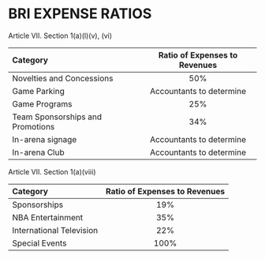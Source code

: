 # BRI EXPENSE RATIOS

Article VII. Section 1(a)(l)(v), (vi)

| Category                         | Ratio of Expenses to Revenues |
|:-------------------------------- |:-----------------------------:|
| Novelties and Concessions        | 50\%                          |
| Game Parking                     | Accountants to determine      |
| Game Programs                    | 25\%                          |
| Team Sponsorships and Promotions | 34\%                          |
| In-arena signage                 | Accountants to determine      |
| In-arena Club                    | Accountants to determine      |

Article VII. Section 1(a)(viii)

| Category                | Ratio of Expenses to Revenues |
|:----------------------- |:-----------------------------:|
| Sponsorships            | 19\%                          |
| NBA Entertainment       | 35\%                          |
|International Television | 22\%                          |
| Special Events          | 100\%                         |
